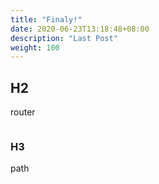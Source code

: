 ```yaml
---
title: "Finaly!"
date: 2020-06-23T13:18:48+08:00
description: "Last Post"
weight: 100
---
```


## H2
router

```go

```

### H3
path

```go

```
